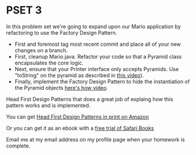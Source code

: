 PSET 3
======

In this problem set we're going to expand upon our Mario application by refactoring to use the Factory Design Pattern.

* First and foremost tag most recent commit and place all of your new changes on a branch.
* First, cleanup Mario.java.  Refactor your code so that a Pyramid class encapsulates the core logic.
* Next, ensure that your Printer interface only accepts Pyramids.  Use "toString" on the pyramid as described in [this video](http://tv.launchcode.us/#/videos/java_override?lesson=Java)).
* Finally, implement the Factory Design Pattern to hide the instantiation of the Pyramid objects [ here's how video](http://tv.launchcode.us/#/videos/java_factory_design_pattern?lesson=Java).    

Head First Design Patterns that does a great job of explaing how this pattern works and is implemented.

You can get [Head First Design Patterns in print on Amazon](http://www.amazon.com/Head-First-Design-Patterns-Freeman/dp/0596007124/ref=sr_1_1?ie=UTF8&qid=1401290803&sr=8-1&keywords=head+first+design+patterns)

Or you can get it as an ebook with a [free trial of Safari Books](https://ssl.safaribooksonline.com/trial)

Email me at my email address on my profile page when your homework is complete.


